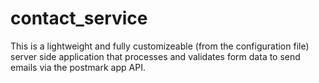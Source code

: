 # contact_service
This is a lightweight and fully customizeable (from the configuration file) server side application that processes and validates form data to send emails via the postmark app API.
